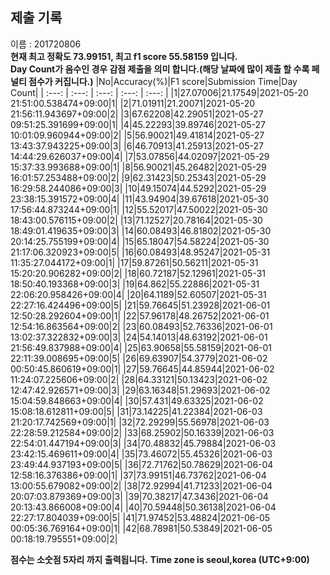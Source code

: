 


  
## 제출 기록  
이름 : 201720806  
**현재 최고 정확도 73.99151, 최고 f1 score 55.58159 입니다.**  
**Day Count가 음수인 경우 감점 제출을 의미 합니다.(해당 날짜에 많이 제출 할 수록 페널티 점수가 커집니다.)**
|No|Accuracy(%)|F1 score|Submission Time|Day Count|
| :---: | :---: | :---: | :---: | :---: |
|1|27.07006|21.17549|2021-05-20 21:51:00.538474+09:00|1|
|2|71.01911|21.20071|2021-05-20 21:56:11.943697+09:00|2|
|3|67.62208|42.29051|2021-05-27 09:51:25.391699+09:00|1|
|4|45.22293|39.89746|2021-05-27 10:01:09.960944+09:00|2|
|5|56.90021|49.41814|2021-05-27 13:43:37.943225+09:00|3|
|6|46.70913|41.25913|2021-05-27 14:44:29.626037+09:00|4|
|7|53.07856|44.02097|2021-05-29 15:37:33.993688+09:00|1|
|8|56.90021|45.26482|2021-05-29 16:01:57.253488+09:00|2|
|9|62.31423|50.25343|2021-05-29 16:29:58.244086+09:00|3|
|10|49.15074|44.5292|2021-05-29 23:38:15.391572+09:00|4|
|11|43.94904|39.67618|2021-05-30 17:56:44.873244+09:00|1|
|12|55.52017|47.50022|2021-05-30 18:43:00.576115+09:00|2|
|13|71.12527|20.78164|2021-05-30 18:49:01.419635+09:00|3|
|14|60.08493|46.81802|2021-05-30 20:14:25.755199+09:00|4|
|15|65.18047|54.58224|2021-05-30 21:17:06.320923+09:00|5|
|16|60.08493|48.95247|2021-05-31 11:35:27.044172+09:00|1|
|17|59.87261|50.56211|2021-05-31 15:20:20.906282+09:00|2|
|18|60.72187|52.12961|2021-05-31 18:50:40.193368+09:00|3|
|19|64.862|55.22886|2021-05-31 22:06:20.958426+09:00|4|
|20|64.1189|52.60507|2021-05-31 22:27:16.424496+09:00|5|
|21|59.76645|51.23928|2021-06-01 12:50:28.292604+09:00|1|
|22|57.96178|48.26752|2021-06-01 12:54:16.863564+09:00|2|
|23|60.08493|52.76336|2021-06-01 13:02:37.322832+09:00|3|
|24|54.14013|48.63192|2021-06-01 21:56:49.837988+09:00|4|
|25|63.90658|55.58159|2021-06-01 22:11:39.008695+09:00|5|
|26|69.63907|54.3779|2021-06-02 00:50:45.860619+09:00|1|
|27|59.76645|44.85944|2021-06-02 11:24:07.225606+09:00|2|
|28|64.33121|50.13423|2021-06-02 12:47:42.926571+09:00|3|
|29|63.16348|51.29693|2021-06-02 15:04:59.848663+09:00|4|
|30|57.431|49.63325|2021-06-02 15:08:18.612811+09:00|5|
|31|73.14225|41.22384|2021-06-03 21:20:17.742569+09:00|1|
|32|72.29299|55.56978|2021-06-03 22:28:59.212584+09:00|2|
|33|68.25902|50.16339|2021-06-03 22:54:01.447194+09:00|3|
|34|70.48832|45.79884|2021-06-03 23:42:15.469611+09:00|4|
|35|73.46072|55.45326|2021-06-03 23:49:44.937193+09:00|5|
|36|72.71762|50.78629|2021-06-04 12:58:16.376386+09:00|1|
|37|73.99151|46.73762|2021-06-04 13:00:55.679082+09:00|2|
|38|72.92994|41.71233|2021-06-04 20:07:03.879369+09:00|3|
|39|70.38217|47.3436|2021-06-04 20:13:43.866008+09:00|4|
|40|70.59448|50.36138|2021-06-04 22:27:17.804039+09:00|5|
|41|71.97452|53.48824|2021-06-05 00:05:36.769164+09:00|1|
|42|68.78981|50.53849|2021-06-05 00:18:19.795551+09:00|2|


**점수는 소숫점 5자리 까지 출력됩니다.**
**Time zone is seoul,korea (UTC+9:00)**
